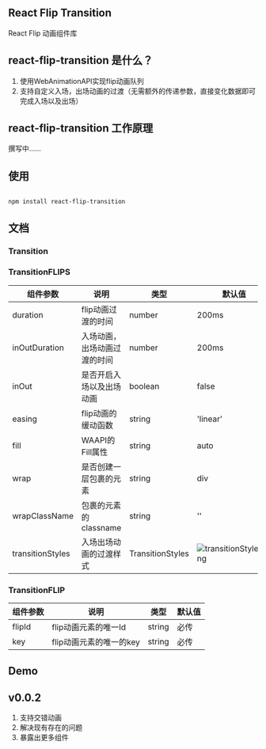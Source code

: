 
## React Flip Transition

React Flip 动画组件库

## react-flip-transition 是什么？

1. 使用WebAnimationAPI实现flip动画队列
2. 支持自定义入场，出场动画的过渡（无需额外的传递参数，直接变化数据即可完成入场以及出场）

## react-flip-transition 工作原理

撰写中……

## 使用

```shell

npm install react-flip-transition
```

## 文档

### Transition

### TransitionFLIPS

组件参数 | 说明 | 类型 | 默认值
---|---|---|---
duration | flip动画过渡的时间 | number | 200ms
inOutDuration | 入场动画，出场动画过渡的时间 | number | 200ms
inOut | 是否开启入场以及出场动画 | boolean | false
easing | flip动画的缓动函数 | string | 'linear'
fill | WAAPI的Fill属性 | string | auto
wrap | 是否创建一层包裹的元素 | string | div
wrapClassName | 包裹的元素的classname | string | ''
transitionStyles | 入场出场动画的过渡样式 | TransitionStyles | ![transitionStyles.png](https://i.loli.net/2020/09/11/wb6LNZCfFpv94ec.png)

### TransitionFLIP

组件参数 | 说明 | 类型 | 默认值
---|---|---|---
flipId | flip动画元素的唯一Id | string | 必传
key | flip动画元素的唯一的key | string | 必传

## Demo

## v0.0.2

1. 支持交错动画
2. 解决现有存在的问题
3. 暴露出更多组件
